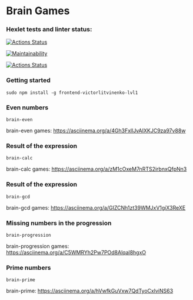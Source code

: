 # Brain Games

### Hexlet tests and linter status:
[![Actions Status](https://github.com/AlexSerdyuk83/frontend-project-lvl1/workflows/hexlet-check/badge.svg)](https://github.com/AlexSerdyuk83/frontend-project-lvl1/actions)

[![Maintainability](https://api.codeclimate.com/v1/badges/a99a88d28ad37a79dbf6/maintainability)](https://codeclimate.com/github/codeclimate/codeclimate/maintainability)

[![Actions Status](https://github.com/AlexSerdyuk83/frontend-project-lvl1/workflows/nodejs-lint/badge.svg)](https://github.com/AlexSerdyuk83/frontend-project-lvl1/actions)

### Getting started

```sudo npm install -g frontend-victorlitvinenko-lvl1```

### Even numbers

```brain-even```

brain-even games: https://asciinema.org/a/4Gh3FxllJvAIXKJC9za97v88w

### Result of the expression

```brain-calc```

brain-calc games: https://asciinema.org/a/zM1cOxeM7nRTS2irbnxQfpNn3

### Result of the expression

```brain-gcd```

brain-gcd games: https://asciinema.org/a/GIZCNh1zt39WMJxV1giX3ReXE

### Missing numbers in the progression

```brain-progression```

brain-progression games: https://asciinema.org/a/C5WMRYh2Pw7POd8Alqal8hgxO

### Prime numbers

```brain-prime```

brain-prime: https://asciinema.org/a/hVwfkGuVxw7QdTyoCxlviNS63
